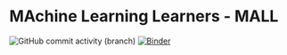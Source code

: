 # MAchine Learning Learners - MALL
![GitHub commit activity (branch)](https://img.shields.io/github/commit-activity/m/XavierSpycy/mlsolutions/main)
[![Binder](https://mybinder.org/badge_logo.svg)](https://mybinder.org/v2/gh/XavierSpycy/mlsolutions/main?labpath=test.ipynb)
